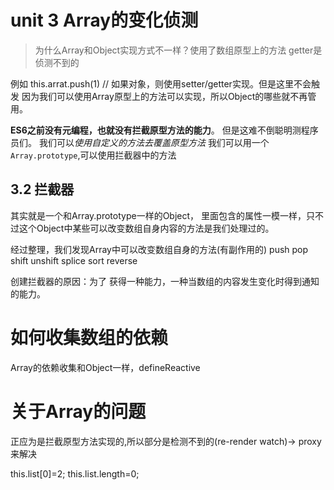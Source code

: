 # unit 3 Array的变化侦测

> 为什么Array和Object实现方式不一样？使用了数组原型上的方法 getter是侦测不到的

例如 this.arrat.push(1)  // 如果对象，则使用setter/getter实现。但是这里不会触发
因为我们可以使用Array原型上的方法可以实现，所以Object的哪些就不再管用。

**ES6之前没有元编程，也就没有拦截原型方法的能力**。
但是这难不倒聪明测程序员们。
我们可以*使用自定义的方法去覆盖原型方法*
我们可以用一个`Array.prototype`,可以使用拦截器中的方法

## 3.2 拦截器
其实就是一个和Array.prototype一样的Object，
里面包含的属性一模一样，只不过这个Object中某些可以改变数组自身内容的方法是我们处理过的。

经过整理，我们发现Array中可以改变数组自身的方法(有副作用的)
push pop 	shift unshift		splice  sort  reverse


创建拦截器的原因：为了 获得一种能力，一种当数组的内容发生变化时得到通知的能力。

# 如何收集数组的依赖
Array的依赖收集和Object一样，defineReactive

# 关于Array的问题
正应为是拦截原型方法实现的,所以部分是检测不到的(re-render watch)-> proxy 来解决

this.list[0]=2;
this.list.length=0;